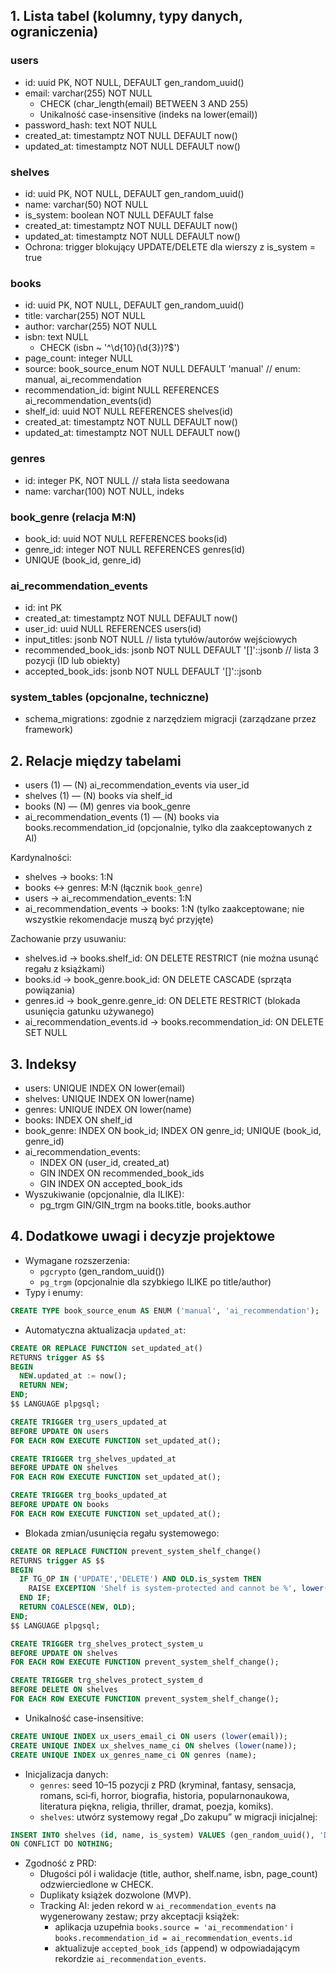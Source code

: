 ## 1. Lista tabel (kolumny, typy danych, ograniczenia)

### users
- id: uuid PK, NOT NULL, DEFAULT gen_random_uuid()
- email: varchar(255) NOT NULL
  - CHECK (char_length(email) BETWEEN 3 AND 255)
  - Unikalność case-insensitive (indeks na lower(email))
- password_hash: text NOT NULL
- created_at: timestamptz NOT NULL DEFAULT now()
- updated_at: timestamptz NOT NULL DEFAULT now()

### shelves
- id: uuid PK, NOT NULL, DEFAULT gen_random_uuid()
- name: varchar(50) NOT NULL
- is_system: boolean NOT NULL DEFAULT false
- created_at: timestamptz NOT NULL DEFAULT now()
- updated_at: timestamptz NOT NULL DEFAULT now()
- Ochrona: trigger blokujący UPDATE/DELETE dla wierszy z is_system = true

### books
- id: uuid PK, NOT NULL, DEFAULT gen_random_uuid()
- title: varchar(255) NOT NULL
- author: varchar(255) NOT NULL
- isbn: text NULL
  - CHECK (isbn ~ '^\d{10}(\d{3})?$')
- page_count: integer NULL
- source: book_source_enum NOT NULL DEFAULT 'manual'  // enum: manual, ai_recommendation
- recommendation_id: bigint NULL REFERENCES ai_recommendation_events(id)
- shelf_id: uuid NOT NULL REFERENCES shelves(id)
- created_at: timestamptz NOT NULL DEFAULT now()
- updated_at: timestamptz NOT NULL DEFAULT now()

### genres
- id: integer PK, NOT NULL  // stała lista seedowana
- name: varchar(100) NOT NULL, indeks

### book_genre (relacja M:N)
- book_id: uuid NOT NULL REFERENCES books(id)
- genre_id: integer NOT NULL REFERENCES genres(id)
- UNIQUE (book_id, genre_id)

### ai_recommendation_events
- id: int PK
- created_at: timestamptz NOT NULL DEFAULT now()
- user_id: uuid NULL REFERENCES users(id)
- input_titles: jsonb NOT NULL  // lista tytułów/autorów wejściowych
- recommended_book_ids: jsonb NOT NULL DEFAULT '[]'::jsonb  // lista 3 pozycji (ID lub obiekty)
- accepted_book_ids: jsonb NOT NULL DEFAULT '[]'::jsonb

### system_tables (opcjonalne, techniczne)
- schema_migrations: zgodnie z narzędziem migracji (zarządzane przez framework)

## 2. Relacje między tabelami
- users (1) — (N) ai_recommendation_events via user_id
- shelves (1) — (N) books via shelf_id
- books (N) — (M) genres via book_genre
- ai_recommendation_events (1) — (N) books via books.recommendation_id (opcjonalnie, tylko dla zaakceptowanych z AI)

Kardynalności:
- shelves → books: 1:N
- books ↔ genres: M:N (łącznik `book_genre`)
- users → ai_recommendation_events: 1:N
- ai_recommendation_events → books: 1:N (tylko zaakceptowane; nie wszystkie rekomendacje muszą być przyjęte)

Zachowanie przy usuwaniu:
- shelves.id → books.shelf_id: ON DELETE RESTRICT (nie można usunąć regału z książkami)
- books.id → book_genre.book_id: ON DELETE CASCADE (sprząta powiązania)
- genres.id → book_genre.genre_id: ON DELETE RESTRICT (blokada usunięcia gatunku używanego)
- ai_recommendation_events.id → books.recommendation_id: ON DELETE SET NULL

## 3. Indeksy
- users: UNIQUE INDEX ON lower(email)
- shelves: UNIQUE INDEX ON lower(name)
- genres: UNIQUE INDEX ON lower(name)
- books: INDEX ON shelf_id
- book_genre: INDEX ON book_id; INDEX ON genre_id; UNIQUE (book_id, genre_id)
- ai_recommendation_events:
  - INDEX ON (user_id, created_at)
  - GIN INDEX ON recommended_book_ids
  - GIN INDEX ON accepted_book_ids
- Wyszukiwanie (opcjonalnie, dla ILIKE):
  - pg_trgm GIN/GIN_trgm na books.title, books.author

## 4. Dodatkowe uwagi i decyzje projektowe
- Wymagane rozszerzenia:
  - `pgcrypto` (gen_random_uuid())
  - `pg_trgm` (opcjonalnie dla szybkiego ILIKE po title/author)
- Typy i enumy:
```sql
CREATE TYPE book_source_enum AS ENUM ('manual', 'ai_recommendation');
```
- Automatyczna aktualizacja `updated_at`:
```sql
CREATE OR REPLACE FUNCTION set_updated_at()
RETURNS trigger AS $$
BEGIN
  NEW.updated_at := now();
  RETURN NEW;
END;
$$ LANGUAGE plpgsql;

CREATE TRIGGER trg_users_updated_at
BEFORE UPDATE ON users
FOR EACH ROW EXECUTE FUNCTION set_updated_at();

CREATE TRIGGER trg_shelves_updated_at
BEFORE UPDATE ON shelves
FOR EACH ROW EXECUTE FUNCTION set_updated_at();

CREATE TRIGGER trg_books_updated_at
BEFORE UPDATE ON books
FOR EACH ROW EXECUTE FUNCTION set_updated_at();
```
- Blokada zmian/usunięcia regału systemowego:
```sql
CREATE OR REPLACE FUNCTION prevent_system_shelf_change()
RETURNS trigger AS $$
BEGIN
  IF TG_OP IN ('UPDATE','DELETE') AND OLD.is_system THEN
    RAISE EXCEPTION 'Shelf is system-protected and cannot be %', lower(TG_OP);
  END IF;
  RETURN COALESCE(NEW, OLD);
END;
$$ LANGUAGE plpgsql;

CREATE TRIGGER trg_shelves_protect_system_u
BEFORE UPDATE ON shelves
FOR EACH ROW EXECUTE FUNCTION prevent_system_shelf_change();

CREATE TRIGGER trg_shelves_protect_system_d
BEFORE DELETE ON shelves
FOR EACH ROW EXECUTE FUNCTION prevent_system_shelf_change();
```
- Unikalność case-insensitive:
```sql
CREATE UNIQUE INDEX ux_users_email_ci ON users (lower(email));
CREATE UNIQUE INDEX ux_shelves_name_ci ON shelves (lower(name));
CREATE UNIQUE INDEX ux_genres_name_ci ON genres (name);
```
- Inicjalizacja danych:
  - `genres`: seed 10–15 pozycji z PRD (kryminał, fantasy, sensacja, romans, sci‑fi, horror, biografia, historia, popularnonaukowa, literatura piękna, religia, thriller, dramat, poezja, komiks).
  - `shelves`: utwórz systemowy regał „Do zakupu” w migracji inicjalnej:
```sql
INSERT INTO shelves (id, name, is_system) VALUES (gen_random_uuid(), 'Do zakupu', true)
ON CONFLICT DO NOTHING;
```
- Zgodność z PRD:
  - Długości pól i walidacje (title, author, shelf.name, isbn, page_count) odzwierciedlone w CHECK.
  - Duplikaty książek dozwolone (MVP).
  - Tracking AI: jeden rekord w `ai_recommendation_events` na wygenerowany zestaw; przy akceptacji książek:
    - aplikacja uzupełnia `books.source = 'ai_recommendation'` i `books.recommendation_id = ai_recommendation_events.id`
    - aktualizuje `accepted_book_ids` (append) w odpowiadającym rekordzie `ai_recommendation_events`.